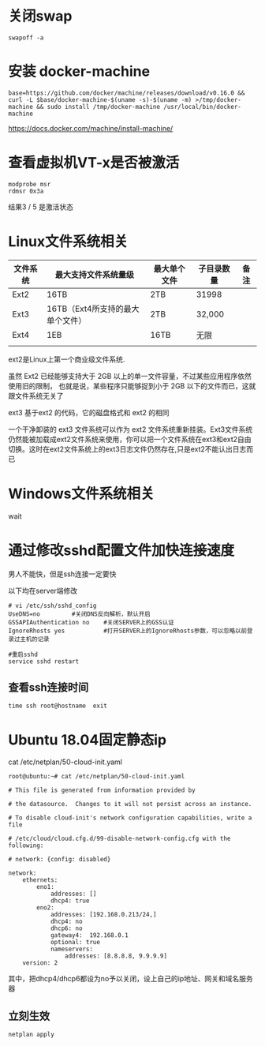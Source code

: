# 关闭swap

```
swapoff -a
```



# 安装 docker-machine



```
base=https://github.com/docker/machine/releases/download/v0.16.0 && curl -L $base/docker-machine-$(uname -s)-$(uname -m) >/tmp/docker-machine && sudo install /tmp/docker-machine /usr/local/bin/docker-machine
```

https://docs.docker.com/machine/install-machine/

# 查看虚拟机VT-x是否被激活

```
modprobe msr
rdmsr 0x3a
```

结果3 / 5 是激活状态



# Linux文件系统相关



| 文件系统 | 最大支持文件系统量级             | 最大单个文件 | 子目录数量 | 备注 |
| -------- | -------------------------------- | ------------ | ---------- | ---- |
| Ext2     | 16TB                             | 2TB          | 31998      |      |
| Ext3     | 16TB（Ext4所支持的最大单个文件） | 2TB          | 32,000     |      |
| Ext4     | 1EB                              | 16TB         | 无限       |      |
|          |                                  |              |            |      |

ext2是Linux上第一个商业级文件系统.

虽然 Ext2 已经能够支持大于 2GB 以上的单一文件容量，不过某些应用程序依然使用旧的限制， 也就是说，某些程序只能够捉到小于 2GB 以下的文件而已，这就跟文件系统无关了

ext3 基于ext2 的代码，它的磁盘格式和 ext2 的相同

一个干净卸装的 ext3 文件系统可以作为 ext2 文件系统重新挂装。Ext3文件系统仍然能被加载成ext2文件系统来使用，你可以把一个文件系统在ext3和ext2自由切换。这时在ext2文件系统上的ext3日志文件仍然存在,只是ext2不能认出日志而已

# Windows文件系统相关

wait



# 通过修改sshd配置文件加快连接速度

男人不能快，但是ssh连接一定要快

以下均在server端修改

```
# vi /etc/ssh/sshd_config
UseDNS=no         #关闭DNS反向解析，默认开启
GSSAPIAuthentication no    #关闭SERVER上的GSS认证
IgnoreRhosts yes           #打开SERVER上的IgnoreRhosts参数，可以忽略以前登录过主机的记录

#重启sshd
service sshd restart
```

## 查看ssh连接时间

```
time ssh root@hostname  exit
```

# Ubuntu 18.04固定静态ip

cat /etc/netplan/50-cloud-init.yaml

```
root@ubuntu:~# cat /etc/netplan/50-cloud-init.yaml

# This file is generated from information provided by

# the datasource.  Changes to it will not persist across an instance.

# To disable cloud-init's network configuration capabilities, write a file

# /etc/cloud/cloud.cfg.d/99-disable-network-config.cfg with the following:

# network: {config: disabled}

network:
    ethernets:
        eno1:
            addresses: []
            dhcp4: true
        eno2:
            addresses: [192.168.0.213/24,]
            dhcp4: no
            dhcp6: no
            gateway4:  192.168.0.1
            optional: true
            nameservers:
                addresses: [8.8.8.8, 9.9.9.9]
    version: 2
```

其中，把dhcp4/dhcp6都设为no予以关闭，设上自己的ip地址、网关和域名服务器



## 立刻生效

```
netplan apply
```

